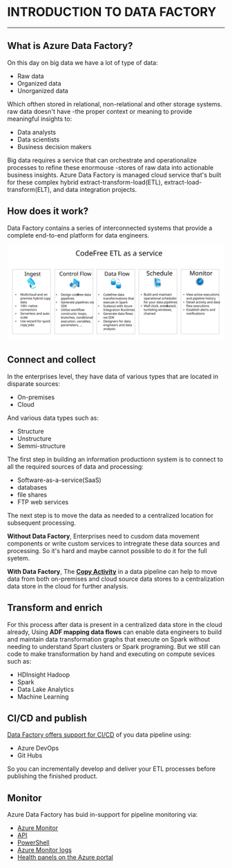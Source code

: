 # INTRODUCTION TO DATA FACTORY
---

## What is Azure Data Factory?

On this day on big data we have a lot of type of data:
- Raw data
- Organized data
- Unorganized data

Which ofthen stored in relational, non-relational and other storage systems. raw data doesn't have
-the proper context or meaning to provide meaningful insights to:
- Data analysts
- Data scientists
- Business decision makers

Big data requires a service that can orchestrate and operationalize processes to refine these enormouse
-stores of raw data into actionable business insights. Azure Data Factory is managed cloud service that's
built for these complex hybrid extract-transform-load(ETL), extract-load-transform(ELT), and data integration projects.

## How does it work?

Data Factory contains a series of interconnected systems that provide a complete end-to-end platform for
data engineers.

![CodeFree ETL as a service](https://github.com/surawut-jirasaktavee/microsoft-azure-learning/blob/main/introduction%20to%20Data%20Factory/images/overview.svg)

## Connect and collect

In the enterprises level, they have data of various types that are located in disparate sources:
- On-premises
- Cloud

And various data types such as:
- Structure
- Unstructure
- Semmi-structure

The first step in building an information productionn system is to connect to all the required sources of
data and processing:
- Software-as-a-service(SaaS)
- databases
- file shares
- FTP web services

The next step is to move the data as needed to a centralized location for subsequent processing.

**Without Data Factory**, Enterprises need to cusdom data movement components or write custom services to intregrate these data sources and processing. So it's hard and maybe cannot possible to do it for the full syetem.

**With Data Factory**, The [**Copy Activity**](https://docs.microsoft.com/en-us/azure/data-factory/copy-activity-overview) in a data pipeline can help to move data from both on-premises and cloud source data 
stores to a centralization data store in the cloud for further analysis.

## Transform and enrich

For this process after data is present in a centralized data store in the cloud already, Using **ADF mapping data flows** can enable data engineers to build and maintain data transformation graphs that execute on Spark without needing to understand Spart clusters or Spark programing. But we still can code to make transformation by hand and executing on compute sevices such as:
- HDInsight Hadoop
- Spark
- Data Lake Analytics
- Machine Learning

## CI/CD and publish

[Data Factory offers support for CI/CD](https://docs.microsoft.com/en-us/azure/data-factory/continuous-integration-delivery) of you data pipeline using:
- Azure DevOps
- Git Hubs

So you can incrementally develop and deliver your ETL processes before publishing the finished product.

## Monitor

Azure Data Factory has buid in-support for pipeline monitoring via:
- [Azure Monitor](https://docs.microsoft.com/en-us/azure/azure-monitor/overview)
- [API](https://docs.microsoft.com/en-us/azure/azure-monitor/essentials/rest-api-walkthrough)
- [PowerShell](https://docs.microsoft.com/en-us/powershell/module/az.monitor/?view=azps-8.0.0)
- [Azure Monitor logs](https://docs.microsoft.com/en-us/azure/azure-monitor/logs/data-platform-logs)
- [Health panels on the Azure portal](https://azure.microsoft.com/en-us/features/service-health/)
